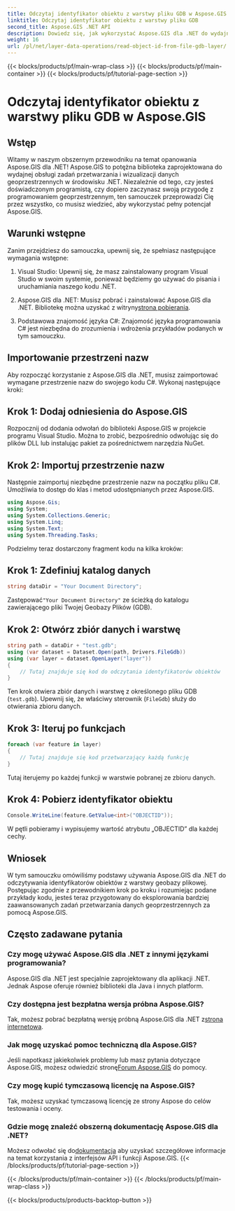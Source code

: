 ```yaml
---
title: Odczytaj identyfikator obiektu z warstwy pliku GDB w Aspose.GIS
linktitle: Odczytaj identyfikator obiektu z warstwy pliku GDB
second_title: Aspose.GIS .NET API
description: Dowiedz się, jak wykorzystać Aspose.GIS dla .NET do wydajnego przetwarzania danych geoprzestrzennych. Dostępne są obszerne samouczki i wskazówki ekspertów.
weight: 16
url: /pl/net/layer-data-operations/read-object-id-from-file-gdb-layer/
---
```


{{< blocks/products/pf/main-wrap-class >}}
{{< blocks/products/pf/main-container >}}
{{< blocks/products/pf/tutorial-page-section >}}

# Odczytaj identyfikator obiektu z warstwy pliku GDB w Aspose.GIS

## Wstęp
Witamy w naszym obszernym przewodniku na temat opanowania Aspose.GIS dla .NET! Aspose.GIS to potężna biblioteka zaprojektowana do wydajnej obsługi zadań przetwarzania i wizualizacji danych geoprzestrzennych w środowisku .NET. Niezależnie od tego, czy jesteś doświadczonym programistą, czy dopiero zaczynasz swoją przygodę z programowaniem geoprzestrzennym, ten samouczek przeprowadzi Cię przez wszystko, co musisz wiedzieć, aby wykorzystać pełny potencjał Aspose.GIS.
## Warunki wstępne
Zanim przejdziesz do samouczka, upewnij się, że spełniasz następujące wymagania wstępne:
1. Visual Studio: Upewnij się, że masz zainstalowany program Visual Studio w swoim systemie, ponieważ będziemy go używać do pisania i uruchamiania naszego kodu .NET.
   
2.  Aspose.GIS dla .NET: Musisz pobrać i zainstalować Aspose.GIS dla .NET. Bibliotekę można uzyskać z witryny[strona pobierania](https://releases.aspose.com/gis/net/).
3. Podstawowa znajomość języka C#: Znajomość języka programowania C# jest niezbędna do zrozumienia i wdrożenia przykładów podanych w tym samouczku.

## Importowanie przestrzeni nazw
Aby rozpocząć korzystanie z Aspose.GIS dla .NET, musisz zaimportować wymagane przestrzenie nazw do swojego kodu C#. Wykonaj następujące kroki:
## Krok 1: Dodaj odniesienia do Aspose.GIS
Rozpocznij od dodania odwołań do biblioteki Aspose.GIS w projekcie programu Visual Studio. Można to zrobić, bezpośrednio odwołując się do plików DLL lub instalując pakiet za pośrednictwem narzędzia NuGet.
## Krok 2: Importuj przestrzenie nazw
Następnie zaimportuj niezbędne przestrzenie nazw na początku pliku C#. Umożliwia to dostęp do klas i metod udostępnianych przez Aspose.GIS.
```csharp
using Aspose.Gis;
using System;
using System.Collections.Generic;
using System.Linq;
using System.Text;
using System.Threading.Tasks;
```

Podzielmy teraz dostarczony fragment kodu na kilka kroków:
## Krok 1: Zdefiniuj katalog danych
```csharp
string dataDir = "Your Document Directory";
```
 Zastępować`"Your Document Directory"` ze ścieżką do katalogu zawierającego pliki Twojej Geobazy Plików (GDB).
## Krok 2: Otwórz zbiór danych i warstwę
```csharp
string path = dataDir + "test.gdb";
using (var dataset = Dataset.Open(path, Drivers.FileGdb))
using (var layer = dataset.OpenLayer("layer"))
{
    // Tutaj znajduje się kod do odczytania identyfikatorów obiektów
}
```
Ten krok otwiera zbiór danych i warstwę z określonego pliku GDB (`test.gdb`). Upewnij się, że właściwy sterownik (`FileGdb`) służy do otwierania zbioru danych.
## Krok 3: Iteruj po funkcjach
```csharp
foreach (var feature in layer)
{
    // Tutaj znajduje się kod przetwarzający każdą funkcję
}
```
Tutaj iterujemy po każdej funkcji w warstwie pobranej ze zbioru danych.
## Krok 4: Pobierz identyfikator obiektu
```csharp
Console.WriteLine(feature.GetValue<int>("OBJECTID"));
```
W pętli pobieramy i wypisujemy wartość atrybutu „OBJECTID” dla każdej cechy.

## Wniosek
W tym samouczku omówiliśmy podstawy używania Aspose.GIS dla .NET do odczytywania identyfikatorów obiektów z warstwy geobazy plikowej. Postępując zgodnie z przewodnikiem krok po kroku i rozumiejąc podane przykłady kodu, jesteś teraz przygotowany do eksplorowania bardziej zaawansowanych zadań przetwarzania danych geoprzestrzennych za pomocą Aspose.GIS.
## Często zadawane pytania
### Czy mogę używać Aspose.GIS dla .NET z innymi językami programowania?
Aspose.GIS dla .NET jest specjalnie zaprojektowany dla aplikacji .NET. Jednak Aspose oferuje również biblioteki dla Java i innych platform.
### Czy dostępna jest bezpłatna wersja próbna Aspose.GIS?
Tak, możesz pobrać bezpłatną wersję próbną Aspose.GIS dla .NET z[strona internetowa](https://releases.aspose.com/gis/net/).
### Jak mogę uzyskać pomoc techniczną dla Aspose.GIS?
Jeśli napotkasz jakiekolwiek problemy lub masz pytania dotyczące Aspose.GIS, możesz odwiedzić stronę[Forum Aspose.GIS](https://forum.aspose.com/c/gis/33) do pomocy.
### Czy mogę kupić tymczasową licencję na Aspose.GIS?
Tak, możesz uzyskać tymczasową licencję ze strony Aspose do celów testowania i oceny.
### Gdzie mogę znaleźć obszerną dokumentację Aspose.GIS dla .NET?
 Możesz odwołać się do[dokumentacja](https://reference.aspose.com/gis/net/) aby uzyskać szczegółowe informacje na temat korzystania z interfejsów API i funkcji Aspose.GIS.
{{< /blocks/products/pf/tutorial-page-section >}}

{{< /blocks/products/pf/main-container >}}
{{< /blocks/products/pf/main-wrap-class >}}

{{< blocks/products/products-backtop-button >}}
